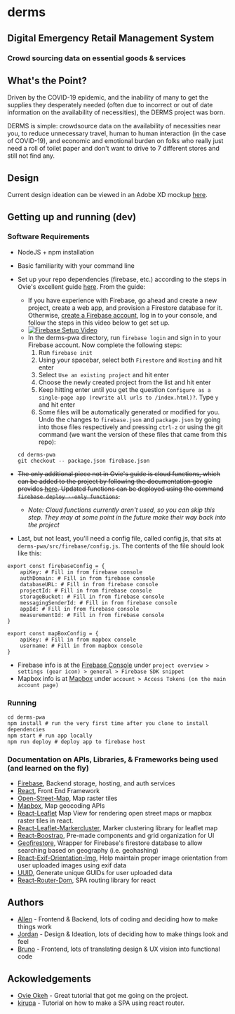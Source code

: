 # derms
## Digital Emergency Retail Management System
### Crowd sourcing data on essential goods & services 

## What's the Point?
Driven by the COVID-19 epidemic, and the inability of many to get the supplies they desperately needed (often due to incorrect or out of date information on the availability of necessities), the DERMS project was born. 

DERMS is simple: crowdsource data on the availability of necessities near you, to reduce unnecessary travel, human to human interaction (in the case of COVID-19), and economic and emotional burden on folks who really just need a roll of toilet paper and don't want to drive to 7 different stores and still not find any.

## Design
Current design ideation can be viewed in an Adobe XD mockup [here](https://xd.adobe.com/view/42bdfd07-4ca1-4ebe-4f06-51c13a64ef12-348c/).

## Getting up and running (dev)

### Software Requirements
* NodeJS + npm installation
* Basic familiarity with your command line
* Set up your repo dependencies (firebase, etc.) according to the steps in Ovie's excellent guide [here](https://blog.logrocket.com/creating-a-lists-pwa-with-react-and-firebase/). From the guide:
  * If you have experience with Firebase, go ahead and create a new project, create a web app, and provision a Firestore database for it. Otherwise, [create a Firebase account](https://console.firebase.google.com/), log in to your console, and follow the steps in this video below to get set up. 
  * [![Firebase Setup Video](https://img.youtube.com/vi/z4ag_b9tP8k/0.jpg)](https://youtu.be/z4ag_b9tP8k)
  * In the derms-pwa directory, run ```firebase login``` and sign in to your Firebase account. Now complete the following steps:
    1. Run ```firebase init```
    2. Using your spacebar, select both ```Firestore``` and ```Hosting``` and hit enter
    3. Select ```Use an existing project``` and hit enter
    4. Choose the newly created project from the list and hit enter
    5. Keep hitting enter until you get the question ```Configure as a single-page app (rewrite all urls to /index.html)?```. Type ```y``` and hit enter
    6. Some files will be automatically generated or modified for you. Undo the changes to ```firebase.json``` and ```package.json``` by going into those files respectively and pressing ```ctrl-z``` or using the git command (we want the version of these files that came from this repo): 
   ```
   cd derms-pwa
   git checkout -- package.json firebase.json
   ```

* ~~The only additional piece not in Ovie's guide is cloud functions, which can be added to the project by following the documentation google provides [here](https://firebase.google.com/docs/functions/get-started). Updated functions can be deployed using the command ```firebase deploy --only functions```.~~
  * _Note: Cloud functions currently aren't used, so you can skip this step. They may at some point in the future make their way back into the project_
* Last, but not least, you'll need a config file, called config.js, that sits at ```derms-pwa/src/firebase/config.js```. The contents of the file should look like this:

```
export const firebaseConfig = {
    apiKey: # Fill in from firebase console
    authDomain: # Fill in from firebase console
    databaseURL: # Fill in from firebase console
    projectId: # Fill in from firebase console
    storageBucket: # Fill in from firebase console
    messagingSenderId: # Fill in from firebase console
    appId: # Fill in from firebase console
    measurementId: # Fill in from firebase console
}

export const mapBoxConfig = {
    apiKey: # Fill in from mapbox console
    username: # Fill in from mapbox console
}
```
* Firebase info is at the [Firebase Console](https://console.firebase.google.com/) under ```project overview > settings (gear icon) > general > Firebase SDK snippet```
* Mapbox info is at [Mapbox](https://account.mapbox.com/) under ```account > Access Tokens (on the main account page) ```

### Running
```
cd derms-pwa
npm install # run the very first time after you clone to install dependencies
npm start # run app locally
npm run deploy # deploy app to firebase host
```

### Documentation on APIs, Libraries, & Frameworks being used (and learned on the fly)
* [Firebase](https://firebase.google.com/docs/web/setup), Backend storage, hosting, and auth services
* [React](https://reactjs.org/docs/getting-started.html), Front End Framework
* [Open-Street-Map](https://www.openstreetmap.org/), Map raster tiles
* [Mapbox](https://docs.mapbox.com/api/search/#geocoding), Map geocoding APIs
* [React-Leaflet](https://react-leaflet.js.org/) Map View for rendering open street maps or mapbox raster tiles in react.
* [React-Leaflet-Markercluster](https://github.com/YUzhva/react-leaflet-markercluster#readme), Marker clustering library for leaflet map
* [React-Boostrap](https://react-bootstrap.github.io/getting-started/introduction), Pre-made components and grid organization for UI
* [Geofirestore](https://github.com/geofirestore/geofirestore-js), Wrapper for Firebase's firestore database to allow searching based on geography (i.e. geohashing)
* [React-Exif-Orientation-Img](https://github.com/rricard/react-exif-orientation-img), Help maintain proper image orientation from user uploaded images using exif data
* [UUID](https://github.com/uuidjs/uuid#readme), Generate unique GUIDs for user uploaded data
* [React-Router-Dom](https://github.com/ReactTraining/react-router#readme), SPA routing library for react


## Authors

* [Allen](https://github.com/allen-n) - Frontend & Backend, lots of coding and deciding how to make things work
* [Jordan](https://www.behance.net/jordansturner) - Design & Ideation, lots of deciding how to make things look and feel 
* [Bruno](https://github.com/Brun012) - Frontend, lots of translating design & UX vision into functional code

## Ackowledgements
* [Ovie Okeh](https://blog.logrocket.com/creating-a-lists-pwa-with-react-and-firebase/) - Great tutorial that got me going on the project.
* [kirupa](https://www.kirupa.com/react/creating_single_page_app_react_using_react_router.htm) - Tutorial on how to make a SPA using react router.

